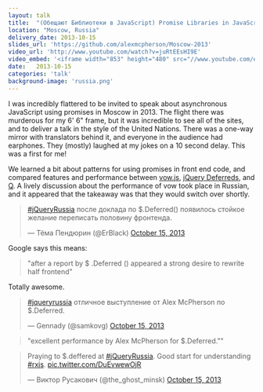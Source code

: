 ```yaml
---
layout: talk
title:  "(Обещают Библиотеки в JavaScript) Promise Libraries in JavaScript"
location: "Moscow, Russia"
delivery_date: 2013-10-15
slides_url: 'https://github.com/alexmcpherson/Moscow-2013'
video_url: 'http://www.youtube.com/watch?v=juRtEEsHI9E'
video_embed: '<iframe width="853" height="480" src="//www.youtube.com/embed/juRtEEsHI9E?rel=0" frameborder="0" allowfullscreen></iframe>'
date:   2013-10-15
categories: 'talk'
background-image: 'russia.png'
---
```


I was incredibly flattered to be invited to speak about asynchronous JavaScript using promises in Moscow in 2013. The flight there was murderous for my 6' 6" frame, but it was incredible to see all of the sites, and to deliver a talk in the style of the United Nations. There was a one-way mirror with translators behind it, and everyone in the audience had earphones. They (mostly) laughed at my jokes on a 10 second delay. This was a first for me!

We learned a bit about patterns for using promises in front end code, and compared features and performance between [vow.js](https://github.com/dfilatov/vow), [jQuery Deferreds](http://api.jquery.com/category/deferred-object/), and [Q](https://github.com/kriskowal/q). A lively discussion about the performance of vow took place in Russian, and it appeared that the takeaway was that they would switch over shortly.


<blockquote class="twitter-tweet" lang="en"><p><a href="https://twitter.com/hashtag/jQueryRussia?src=hash">#jQueryRussia</a> после доклада по $.Deferred() появилось стойкое желание переписать половину фронтенда.</p>&mdash; Тёма Пендюрин (@ErBlack) <a href="https://twitter.com/ErBlack/status/390082139045527553">October 15, 2013</a></blockquote>

Google says this means:

>"after a report by $ .Deferred () appeared a strong desire to rewrite half frontend"

Totally awesome.

<blockquote class="twitter-tweet" lang="en"><p><a href="https://twitter.com/hashtag/jqueryrussia?src=hash">#jqueryrussia</a> отличное выступление от Alex McPherson по $.Deferred.</p>&mdash; Gennady (@samkovg) <a href="https://twitter.com/samkovg/status/390070725903912960">October 15, 2013</a></blockquote>

> "excellent performance by Alex McPherson for $.Deferred.""

<blockquote class="twitter-tweet" lang="en"><p>Praying to $.deffered at <a href="https://twitter.com/hashtag/jQueryRussia?src=hash">#jQueryRussia</a>. Good start for understanding <a href="https://twitter.com/hashtag/rxjs?src=hash">#rxjs</a>. <a href="http://t.co/DuEvwewOjR">pic.twitter.com/DuEvwewOjR</a></p>&mdash; Виктор Русакович (@the_ghost_minsk) <a href="https://twitter.com/the_ghost_minsk/status/390061763372122113">October 15, 2013</a></blockquote>

<script async src="//platform.twitter.com/widgets.js" charset="utf-8"></script>